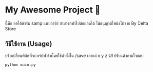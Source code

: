 # My Awesome Project 🚀
นี้คือ ออโต้ฟาร์ม samp แบบวาร์ป สามารถทำไปต่อยอดได้
ไม่อนุญาตให้นำไปขาย
By Delta Store

## วิธีใช้งาน (Usage)
ปรับเปลื่ยนพิกัดที่จะวาร์ปฟาร์มโดยใช้คำสั่งใน /save เอาแค่ x y z 
UI ปรับแต่งตามใจชอบ
```bash
python main.py
